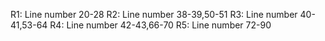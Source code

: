 
R1: Line number 20-28
R2: Line number 38-39,50-51
R3: Line number 40-41,53-64
R4: Line number 42-43,66-70
R5: Line number 72-90